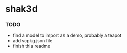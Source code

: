 # shak3d
### TODO
- find a model to import as a demo, probably a teapot
- add vcpkg.json file
- finish this readme